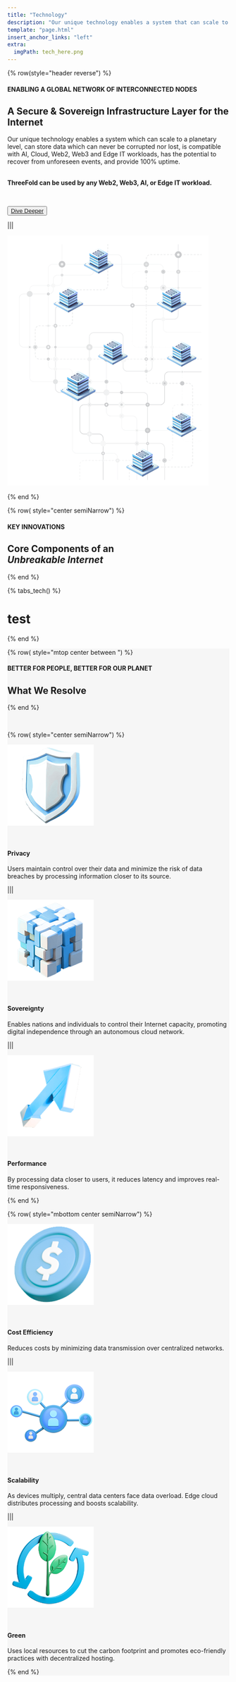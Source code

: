```yaml
---
title: "Technology"
description: "Our unique technology enables a system that can scale to a planetary level and store data that can never be corrupted or lost."
template: "page.html"
insert_anchor_links: "left"
extra:
  imgPath: tech_here.png
---
```



<!-- section 1  -->

<div class="container mx-auto"> 

{% row(style="header reverse") %}

#### <span class="text-xl subtitle">ENABLING A GLOBAL NETWORK OF INTERCONNECTED NODES</span>

## **A <span class="blue">Secure & Sovereign</span> Infrastructure Layer for the Internet**

Our unique technology enables a system which can scale to a planetary level, can store data which can never be corrupted nor lost, is compatible with AI, Cloud, Web2, Web3 and Edge IT workloads, has the potential to recover from unforeseen events, and provide 100% uptime. 
<br><br>

**ThreeFold can be used by any Web2, Web3, AI, or Edge IT workload.**

<br>

<button class="blue_b">[Dive Deeper](https://threefold.info/tech/tech/overview.html)</button>

|||

![Image](tech_here.png#mx-auto)

{% end %}

</div>

<!-- section 2  -->

{% row( style="center semiNarrow") %}

#### <span class="green_text">KEY INNOVATIONS</span>

## **Core Components of an <br><span class="blue">*Unbreakable Internet*</span>**

{% end %}

{% tabs_tech() %}

# test

{% end %}

</div>

<!-- section 8 (Decentralized Cloud) -->


<div style="background-color:#F6F6F6">
<div class="container mx-auto">


{% row( style="mtop center between ") %}


#### <span class="blue">BETTER FOR PEOPLE, BETTER FOR OUR PLANET</span>


## **What We Resolve**


{% end %}


<br>


{% row( style="center semiNarrow") %}


![Image](icon_privacy.png#tft_img#mx-auto)


<br>


#### **Privacy**


Users maintain control over their data and minimize the risk of data breaches by processing information closer to its source.


|||


![Image](icon_sovereignty.png#tft_img#mx-auto)


<br>


#### **Sovereignty**


Enables nations and individuals to control their Internet capacity, promoting digital independence through an autonomous cloud network.


|||


![Image](icon_performance.png#tft_img#mx-auto)


<br>


#### **Performance**


By processing data closer to users, it reduces latency and improves real-time responsiveness.




{% end %}


{% row( style="mbottom center semiNarrow") %}


![Image](icon_cost.png#tft_img#mx-auto)


<br>


#### **Cost Efficiency**


Reduces costs by minimizing data transmission over centralized networks.




|||


![Image](icon_scalability.png#tft_img#mx-auto)


<br>


#### **Scalability**


As devices multiply, central data centers face data overload. Edge cloud distributes processing and boosts scalability.


|||


![Image](icon_green.png#tft_img#mx-auto)


<br>


#### **Green**


Uses local resources to cut the carbon footprint and promotes eco-friendly practices with decentralized hosting.


{% end %}


</div>
</div>

<style>

.card_h{
  height: 170px !important;
}
     .road_border{
    
      border-left: 1px solid #cbcbcb;

    }

</style>